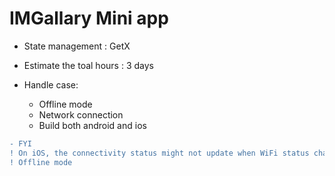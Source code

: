 
# IMGallary Mini app

- State management : GetX

- Estimate the toal hours : 3 days

- Handle case:
    - Offline mode
    - Network connection
    - Build both android and ios

```diff
- FYI
! On iOS, the connectivity status might not update when WiFi status changes, this is a known issue that only affects simulators. 
! Offline mode
```
